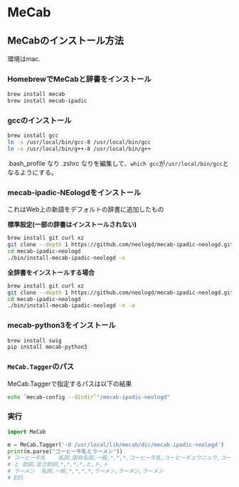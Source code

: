 # MeCab

## MeCabのインストール方法
環境はmac.

### HomebrewでMeCabと辞書をインストール
```bash
brew install mecab
brew install mecab-ipadic
```

### gccのインストール
```bash
brew install gcc
ln -s /usr/local/bin/gcc-8 /usr/local/bin/gcc
ln -s /usr/local/bin/g++-8 /usr/local/bin/g++
```
.bash_profile なり .zshrc なりを編集して、`which gcc`が`/usr/local/bin/gcc`となるようにする。


### mecab-ipadic-NEologdをインストール
これはWeb上の新語をデフォルトの辞書に追加したもの

**標準設定(一部の辞書はインストールされない)**
```bash
brew install git curl xz
git clone --depth 1 https://github.com/neologd/mecab-ipadic-neologd.git
cd mecab-ipadic-neologd
./bin/install-mecab-ipadic-neologd -n
```

**全辞書をインストールする場合**<br>
```bash
brew install git curl xz
git clone --depth 1 https://github.com/neologd/mecab-ipadic-neologd.git
cd mecab-ipadic-neologd
./bin/install-mecab-ipadic-neologd -n -a
```

### mecab-python3をインストール
```bash
brew install swig
pip install mecab-python3
```

### `MeCab.Tagger`のパス
MeCab.Taggerで指定するパスは以下の結果
```bash
echo `mecab-config --dicdir`"/mecab-ipadic-neologd"
```

### 実行
```python
import MeCab

m = MeCab.Tagger('-d /usr/local/lib/mecab/dic/mecab-ipadic-neologd')
print(m.parse("コーヒー牛乳とラーメン"))
# コーヒー牛乳    名詞,固有名詞,一般,*,*,*,コーヒー牛乳,コーヒーギュウニュウ,コーヒーギュウニュー
# と 助詞,並立助詞,*,*,*,*,と,ト,ト
# ラーメン  名詞,一般,*,*,*,*,ラーメン,ラーメン,ラーメン
# EOS
```
